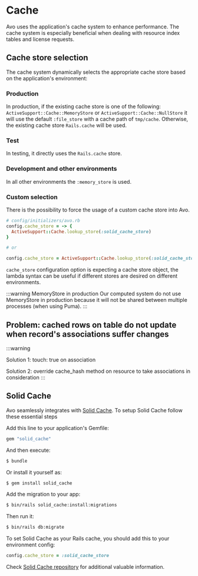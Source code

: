 # Cache

Avo uses the application's cache system to enhance performance. The cache system is especially beneficial when dealing with resource index tables and license requests.

## Cache store selection

The cache system dynamically selects the appropriate cache store based on the application's environment:

### Production

In production, if the existing cache store is one of the following: `ActiveSupport::Cache::MemoryStore` or `ActiveSupport::Cache::NullStore` it will use the default `:file_store` with a cache path of `tmp/cache`. Otherwise, the existing cache store `Rails.cache` will be used.

### Test

In testing, it directly uses the `Rails.cache` store.

### Development and other environments

In all other environments the `:memory_store` is used.

### Custom selection

There is the possibility to force the usage of a custom cache store into Avo.

```ruby
# config/initializers/avo.rb
config.cache_store = -> {
  ActiveSupport::Cache.lookup_store(:solid_cache_store)
}

# or

config.cache_store = ActiveSupport::Cache.lookup_store(:solid_cache_store)
```

`cache_store` configuration option is expecting a cache store object, the lambda syntax can be useful if different stores are desired on different environments.

:::warning MemoryStore in production
Our computed system do not use MemoryStore in production because it will not be shared between multiple processes (when using Puma).
:::

## Problem: cached rows on table do not update when record's associations suffer changes
:::warning

Solution 1: touch: true on association

Solution 2: override cache_hash method on resource to take associations in consideration
:::

## Solid Cache

Avo seamlessly integrates with [Solid Cache](https://github.com/rails/solid_cache). To setup Solid Cache follow these essential steps

Add this line to your application's Gemfile:

```ruby
gem "solid_cache"
```

And then execute:
```bash
$ bundle
```

Or install it yourself as:
```bash
$ gem install solid_cache
```

Add the migration to your app:

```bash
$ bin/rails solid_cache:install:migrations
```

Then run it:
```bash
$ bin/rails db:migrate
```

To set Solid Cache as your Rails cache, you should add this to your environment config:

```ruby
config.cache_store = :solid_cache_store
```

Check [Solid Cache repository](https://github.com/rails/solid_cache) for additional valuable information.
